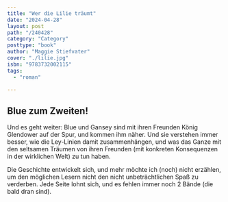 ```yaml
---
title: "Wer die Lilie träumt"
date: "2024-04-28"
layout: post
path: "/240428"
category: "Category"
posttype: "book"
author: "Maggie Stiefvater"
cover: "./lilie.jpg"
isbn: "9783732002115"
tags:
  - "roman"

---
```

## Blue zum Zweiten!

Und es geht weiter: Blue und Gansey sind mit ihren Freunden König Glendower auf der Spur, und kommen ihm näher. Und sie verstehen immer besser, wie die Ley-Linien damit zusammenhängen, und was das Ganze mit den seltsamen Träumen von ihren Freunden (mit konkreten Konsequenzen in der wirklichen Welt) zu tun haben.

Die Geschichte entwickelt sich, und mehr möchte ich (noch) nicht erzählen, um den möglichen Lesern nicht den nicht unbeträchtlichen Spaß zu verderben. Jede Seite lohnt sich, und es fehlen immer noch 2 Bände (die bald dran sind).